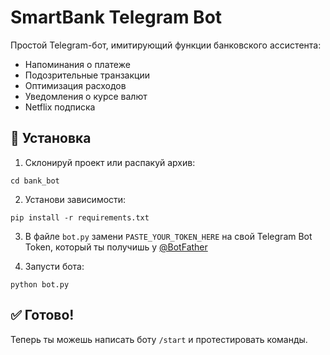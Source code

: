 # SmartBank Telegram Bot

Простой Telegram-бот, имитирующий функции банковского ассистента:

- Напоминания о платеже
- Подозрительные транзакции
- Оптимизация расходов
- Уведомления о курсе валют
- Netflix подписка

## 🔧 Установка

1. Склонируй проект или распакуй архив:
```
cd bank_bot
```

2. Установи зависимости:
```
pip install -r requirements.txt
```

3. В файле `bot.py` замени `PASTE_YOUR_TOKEN_HERE` на свой Telegram Bot Token, который ты получишь у [@BotFather](https://t.me/BotFather)

4. Запусти бота:
```
python bot.py
```

## ✅ Готово!
Теперь ты можешь написать боту `/start` и протестировать команды.
